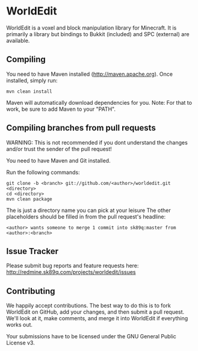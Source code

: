 WorldEdit
=========

WorldEdit is a voxel and block manipulation library for Minecraft. It is
primarily a library but bindings to Bukkit (included) and SPC (external)
are available.


Compiling
---------

You need to have Maven installed (http://maven.apache.org). Once installed,
simply run:

    mvn clean install

Maven will automatically download dependencies for you. Note: For that to work,
be sure to add Maven to your "PATH".


Compiling branches from pull requests
-------------------------------------
WARNING: This is not recommended if you dont understand the changes and/or
         trust the sender of the pull request!

You need to have Maven and Git installed.

Run the following commands:

    git clone -b <branch> git://github.com/<author>/worldedit.git <directory>
    cd <directory>
    mvn clean package

The <directory> is just a directory name you can pick at your leisure
The other placeholders should be filled in from the pull request's headline:

    <author> wants someone to merge 1 commit into sk89q:master from <author>:<branch> 


Issue Tracker
-------------

Please submit bug reports and feature requests here:
http://redmine.sk89q.com/projects/worldedit/issues


Contributing
------------

We happily accept contributions. The best way to do this is to fork
WorldEdit on GitHub, add your changes, and then submit a pull request. We'll
look at it, make comments, and merge it into WorldEdit if everything
works out.

Your submissions have to be licensed under the GNU General Public License v3.